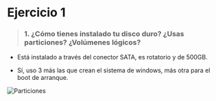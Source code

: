 # Ejercicio 1

> ### 1\. ¿Cómo tienes instalado tu disco duro? ¿Usas particiones?  ¿Volúmenes lógicos?

* Está instalado a través del conector SATA, es rotatorio y de 500GB.

* Sí, uso 3 más las que crean el sistema de windows, más otra para el boot de arranque.

![Particiones]()